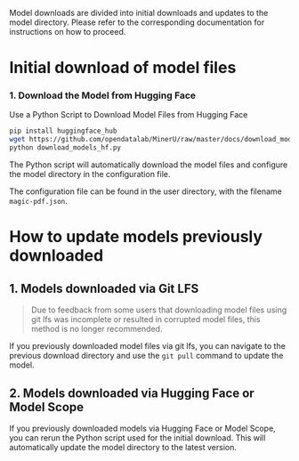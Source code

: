 Model downloads are divided into initial downloads and updates to the model directory. Please refer to the corresponding documentation for instructions on how to proceed.


# Initial download of model files

### 1. Download the Model from Hugging Face
Use a Python Script to Download Model Files from Hugging Face
```bash
pip install huggingface_hub
wget https://github.com/opendatalab/MinerU/raw/master/docs/download_models_hf.py -O download_models_hf.py
python download_models_hf.py
```
The Python script will automatically download the model files and configure the model directory in the configuration file.

The configuration file can be found in the user directory, with the filename `magic-pdf.json`.

# How to update models previously downloaded

## 1. Models downloaded via Git LFS

>Due to feedback from some users that downloading model files using git lfs was incomplete or resulted in corrupted model files, this method is no longer recommended.

If you previously downloaded model files via git lfs, you can navigate to the previous download directory and use the `git pull` command to update the model.

## 2. Models downloaded via Hugging Face or Model Scope

If you previously downloaded models via Hugging Face or Model Scope, you can rerun the Python script used for the initial download. This will automatically update the model directory to the latest version.
